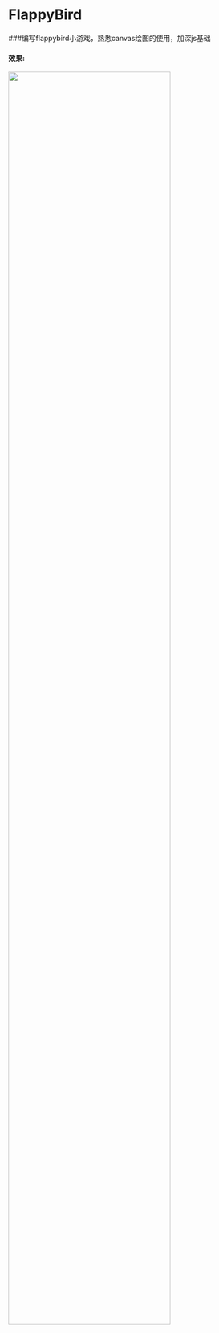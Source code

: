 # FlappyBird
###编写flappybird小游戏，熟悉canvas绘图的使用，加深js基础
#### 效果:
<img src="./.vs/flappyBird/img/GIF 2021-3-16 23-57-19.gif" width="80%">
